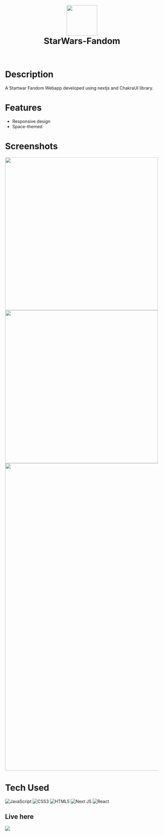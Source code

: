 <div align="center">
      <h1><img src="https://blogger.googleusercontent.com/img/b/R29vZ2xl/AVvXsEjsIzVklXBZRqOGWYy3_QfgauMe3pnbCo2lqgzID6dh3_Iywo-X0dwCluYEf5EcTJVMUNhf5aNc8v3JTOLE4B8MJHhpihaXgfnkJqBQBmLsG8HfJq_CrN1L_q62dhRw_KOkj3zU2PuWvtLnujGmkbtAu0FVhkatIJQCIUV3a_2BWtuutyNfuu1hf2znjJI/s320/starwars.gif" width="100px"><br/>StarWars-Fandom</h1>
     </div>
<p align="center"> <a href="https://aaryachauhan.vercel.app/" target="_blank"><img alt="" src="https://img.shields.io/badge/Website-EA4C89?style=normal&logo=dribbble&logoColor=white" style="vertical-align:center" /></a> <a href="https://www.instagram.com/aarya_c111/" target="_blank"><img alt="" src="https://img.shields.io/badge/Instagram-E4405F?style=normal&logo=instagram&logoColor=white" style="vertical-align:center" /></a> <a href="https://www.linkedin.com/in/aarya-chauhan/}" target="_blank"><img alt="" src="https://img.shields.io/badge/LinkedIn-0077B5?style=normal&logo=linkedin&logoColor=white" style="vertical-align:center" /></a> </p>

# Description
A Startwar Fandom Webapp developed using nextjs and ChakraUI library.

# Features
- Responsive design
- Space-themed

# Screenshots
<div>
 <img src="https://blogger.googleusercontent.com/img/b/R29vZ2xl/AVvXsEisStofYgWU0-yNI0dz5j_vnjnlc2XcTK9zIA-0NsvHjQ-sJLlJmW2pcU5Y-KdHakHih0APpEvaHSQZ8uG1FCio59IixAlWSIzzXTGU-bOspGYrRfP1Eq4WrzuOjmWV7kXWrnMqjzXrMQjcfPBlxmBL-e7cLzmcNkXaxPTXg3GKADvRq90SwVdJA6Rb2Po/w640-h285/Screenshot%20(72).png" width="500px">
 <img src="https://blogger.googleusercontent.com/img/b/R29vZ2xl/AVvXsEhB5XCKqf9gPPQdIGA5-3sx33ncEJtEZI5Dml-5GOBw5MEYqe7EraHlRD7qdtiQETXdbBx7fdi_9bOt8MzppHMBlc16ddLZulnPsLyUybVrazE0VR1Ks-zxb76D2A6UNGXBbWxP730eWZ6Ejlo-3IAUvmdJNXOtS0Z1OGgidgtcITYps309rxTKM9OkGoI/w640-h288/Screenshot%20(73).png" width="500px">
      <img src="https://blogger.googleusercontent.com/img/b/R29vZ2xl/AVvXsEg5jORB0ZXLmArv0KD8C6rCi9EYl1pG0VxWXV46hrrb0NPCpVBU39cqyKbUzDk0XxlYFJlG80sYSna4LpaOC0n-JjDlyFGxjiEbqpnMq3_XkooUf0k2eTaoH9oMqch3jRISHaAhJVRajDFsTMjn49hyzkXjqkkhhIX-Fo9qnUZ042H53pTl2dMReUM39ok/w640-h360/Screenshot%20(71).png"width="1005px">
 </div>
 
# Tech Used
 ![JavaScript](https://img.shields.io/badge/javascript-%23323330.svg?style=for-the-badge&logo=javascript&logoColor=%23F7DF1E) ![CSS3](https://img.shields.io/badge/css3-%231572B6.svg?style=for-the-badge&logo=css3&logoColor=white) ![HTML5](https://img.shields.io/badge/html5-%23E34F26.svg?style=for-the-badge&logo=html5&logoColor=white) ![Next JS](https://img.shields.io/badge/Next-black?style=for-the-badge&logo=next.js&logoColor=white) ![React](https://img.shields.io/badge/react-%2320232a.svg?style=for-the-badge&logo=react&logoColor=%2361DAFB)

## Live here 
<a href="https://starwars-fandom.vercel.app/" target="_blank"><img src="https://www.animatedimages.org/data/media/1096/animated-click-here-sign-and-button-image-0042.gif" /></a>
      


    
